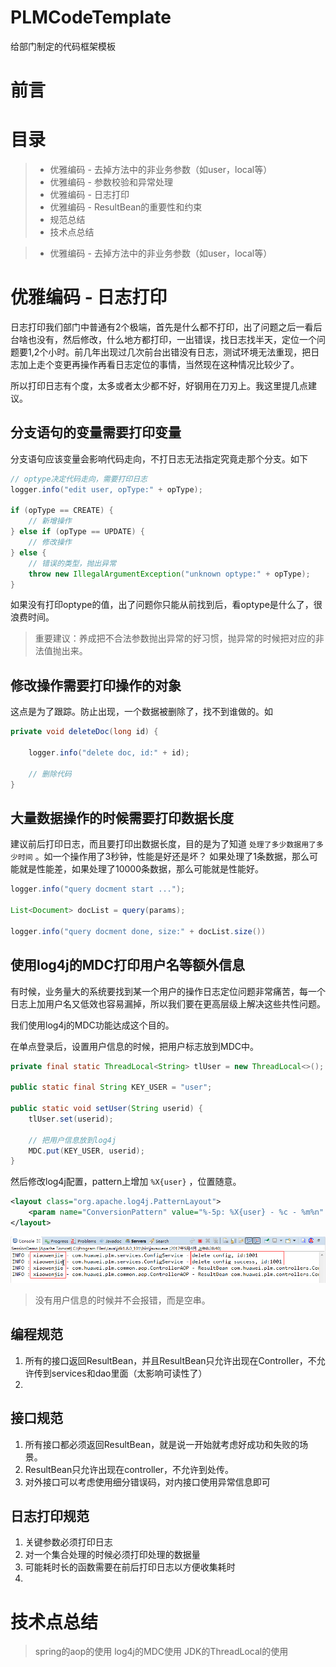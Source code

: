 # PLMCodeTemplate
给部门制定的代码框架模板

# 前言



# 目录

> * 优雅编码 - 去掉方法中的非业务参数（如user，local等）
> * 优雅编码 - 参数校验和异常处理
> * 优雅编码 - 日志打印
> * 优雅编码 - ResultBean的重要性和约束
> * 规范总结
> * 技术点总结

> * 优雅编码 - 去掉方法中的非业务参数（如user，local等）


# 优雅编码 - 日志打印

日志打印我们部门中普通有2个极端，首先是什么都不打印，出了问题之后一看后台啥也没有，然后修改，什么地方都打印，一出错误，找日志找半天，定位一个问题要1,2个小时。前几年出现过几次前台出错没有日志，测试环境无法重现，把日志加上走个变更再操作再看日志定位的事情，当然现在这种情况比较少了。

所以打印日志有个度，太多或者太少都不好，好钢用在刀刃上。我这里提几点建议。

## 分支语句的变量需要打印变量

分支语句应该变量会影响代码走向，不打日志无法指定究竟走那个分支。如下

```Java
// optype决定代码走向，需要打印日志
logger.info("edit user, opType:" + opType);

if (opType == CREATE) {
	// 新增操作
} else if (opType == UPDATE) {
	// 修改操作
} else {
	// 错误的类型，抛出异常
	throw new IllegalArgumentException("unknown optype:" + opType);
}
```

如果没有打印optype的值，出了问题你只能从前找到后，看optype是什么了，很浪费时间。

> 重要建议：养成把不合法参数抛出异常的好习惯，抛异常的时候把对应的非法值抛出来。

## 修改操作需要打印操作的对象

这点是为了跟踪。防止出现，一个数据被删除了，找不到谁做的。如

```Java
private void deleteDoc(long id) {

	logger.info("delete doc, id:" + id);

	// 删除代码
}
```

## 大量数据操作的时候需要打印数据长度

建议前后打印日志，而且要打印出数据长度，目的是为了知道 `处理了多少数据用了多少时间` 。如一个操作用了3秒钟，性能是好还是坏？ 如果处理了1条数据，那么可能就是性能差，如果处理了10000条数据，那么可能就是性能好。

```Java
logger.info("query docment start ...");

List<Document> docList = query(params);

logger.info("query docment done, size:" + docList.size())
```

## 使用log4j的MDC打印用户名等额外信息

有时候，业务量大的系统要找到某一个用户的操作日志定位问题非常痛苦，每一个日志上加用户名又低效也容易漏掉，所以我们要在更高层级上解决这些共性问题。

我们使用log4j的MDC功能达成这个目的。

在单点登录后，设置用户信息的时候，把用户标志放到MDC中。

```Java
private final static ThreadLocal<String> tlUser = new ThreadLocal<>();

public static final String KEY_USER = "user";

public static void setUser(String userid) {
	tlUser.set(userid);
	
	// 把用户信息放到log4j
	MDC.put(KEY_USER, userid);
}
```

然后修改log4j配置，pattern上增加 `%X{user}` ，位置随意。

```XML
<layout class="org.apache.log4j.PatternLayout">
	<param name="ConversionPattern" value="%-5p: %X{user} - %c - %m%n" />
</layout>
```

![日志](/pictures/log1.png) 

> 没有用户信息的时候并不会报错，而是空串。

## 编程规范
1. 所有的接口返回ResultBean，并且ResultBean只允许出现在Controller，不允许传到services和dao里面（太影响可读性了）
2. 

## 接口规范
1. 所有接口都必须返回ResultBean，就是说一开始就考虑好成功和失败的场景。
2. ResultBean只允许出现在controller，不允许到处传。
3. 对外接口可以考虑使用细分错误码，对内接口使用异常信息即可

## 日志打印规范
1. 关键参数必须打印日志
2. 对一个集合处理的时候必须打印处理的数据量
3. 可能耗时长的函数需要在前后打印日志以方便收集耗时
4. 

# 技术点总结

> spring的aop的使用
> log4j的MDC使用
> JDK的ThreadLocal的使用


